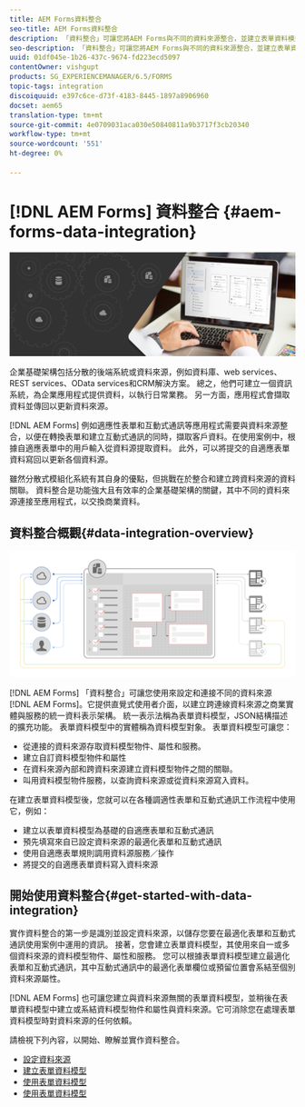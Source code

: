 ```yaml
---
title: AEM Forms資料整合
seo-title: AEM Forms資料整合
description: 「資料整合」可讓您將AEM Forms與不同的資料來源整合，並建立表單資料模型，以建立並使用最適化表單和互動式通訊。
seo-description: 「資料整合」可讓您將AEM Forms與不同的資料來源整合，並建立表單資料模型，以建立並使用最適化表單和互動式通訊。
uuid: 01df045e-1b26-437c-9674-fd223ecd5097
contentOwner: vishgupt
products: SG_EXPERIENCEMANAGER/6.5/FORMS
topic-tags: integration
discoiquuid: e397c6ce-d73f-4183-8445-1897a8906960
docset: aem65
translation-type: tm+mt
source-git-commit: 4e0709031aca030e50840811a9b3717f3cb20340
workflow-type: tm+mt
source-wordcount: '551'
ht-degree: 0%

---
```



# [!DNL AEM Forms] 資料整合  {#aem-forms-data-integration}

![](do-not-localize/data-integeration.png)

企業基礎架構包括分散的後端系統或資料來源，例如資料庫、web services、REST services、OData services和CRM解決方案。 總之，他們可建立一個資訊系統，為企業應用程式提供資料，以執行日常業務。 另一方面，應用程式會擷取資料並傳回以更新資料來源。

[!DNL AEM Forms] 例如適應性表單和互動式通訊等應用程式需要與資料來源整合，以便在轉換表單和建立互動式通訊的同時，擷取客戶資料。在使用案例中，根據自適應表單中的用戶輸入從資料源提取資料。 此外，可以將提交的自適應表單資料寫回以更新各個資料源。

雖然分散式模組化系統有其自身的優點，但挑戰在於整合和建立跨資料來源的資料關聯。 資料整合是功能強大且有效率的企業基礎架構的關鍵，其中不同的資料來源連接至應用程式，以交換商業資料。

## 資料整合概觀{#data-integration-overview}

![aem-forms-data-integration](assets/aem-forms-data-integeration.png)

[!DNL AEM Forms] 「資料整合」可讓您使用來設定和連接不同的資料來源 [!DNL AEM Forms]。它提供直覺式使用者介面，以建立跨連線資料來源之商業實體與服務的統一資料表示架構。 統一表示法稱為表單資料模型，JSON結構描述的擴充功能。 表單資料模型中的實體稱為資料模型對象。 表單資料模型可讓您：

* 從連接的資料來源存取資料模型物件、屬性和服務。
* 建立自訂資料模型物件和屬性
* 在資料來源內部和跨資料來源建立資料模型物件之間的關聯。
* 叫用資料模型物件服務，以查詢資料來源或從資料來源寫入資料。

在建立表單資料模型後，您就可以在各種調適性表單和互動式通訊工作流程中使用它，例如：

* 建立以表單資料模型為基礎的自適應表單和互動式通訊
* 預先填寫來自已設定資料來源的最適化表單和互動式通訊
* 使用自適應表單規則調用資料源服務／操作
* 將提交的自適應表單資料寫入資料來源

## 開始使用資料整合{#get-started-with-data-integration}

實作資料整合的第一步是識別並設定資料來源，以儲存您要在最適化表單和互動式通訊使用案例中運用的資訊。 接著，您會建立表單資料模型，其使用來自一或多個資料來源的資料模型物件、屬性和服務。 您可以根據表單資料模型建立最適化表單和互動式通訊，其中互動式通訊中的最適化表單欄位或預留位置會系結至個別資料來源屬性。

[!DNL AEM Forms] 也可讓您建立與資料來源無關的表單資料模型，並稍後在表單資料模型中建立或系結資料模型物件和屬性與資料來源。它可消除您在處理表單資料模型時對資料來源的任何依賴。

請檢視下列內容，以開始、瞭解並實作資料整合。

* [設定資料來源](../../forms/using/configure-data-sources.md)
* [建立表單資料模型](../../forms/using/create-form-data-models.md)
* [使用表單資料模型](../../forms/using/work-with-form-data-model.md)
* [使用表單資料模型](../../forms/using/using-form-data-model.md)

